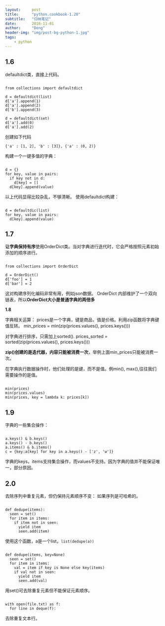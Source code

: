 ```yaml
---
layout:     post
title:      "python.cookbook-1.20"
subtitle:   "归纳笔记"
date:       2016-11-01
author:     "Deng"
header-img: "img/post-bg-python-1.jpg"
tags:
    - python
---
```

## 1.6 ##

defaultdict类，直接上代码。

```

from collections import defaultdict

d = defaultdict(list)
d['a'].append(1)
d['a'].append(2)
d['b'].append(3)

d = defaultdict(set)
d['a'].add(0)
d['a'].add(2)

```

创建如下代码

`{'a' : [1, 2], 'b' : [3]}, {'a' : (0, 2)}`


构建一个一键多值的字典：

```

d = {}
for key, value in pairs:
  if key not in d:
    d[key] = []
  d[key].append(value)

```

以上代码显得比较杂乱，不够清晰。
使用defaultdict构建：

```

d = defaultdic(list)
for key, value in pairs:
  d[key].append(value)

```

## 1.7 ##

**让字典保持有序**使用OrderDict类。当对字典进行迭代时，它会严格按照元素初始添加的顺序进行。

```

from collections import OrderDict

d = OrderDict()
d['foo'] = 1
d['bar'] = 2

```

这对构建序列化编码非常有用，例如json数据。
OrderDict 内部维护了一个双向链表，所以**OrderDict大小是普通字典的两倍多**
 

**1.8**

字典相关运算：
prices是一个字典，键是商品，值是价格。利用zip函数将字典键值反转。
    min_prices = min(zip(prices.values(), prices.keys()))

对字典进行排序，只需加上sorted().
    prices_sorted = sorted(zip(prices.values(), prices.keys()))

**zip()创建的是迭代器，内容只能被消费一次**，举例上面min_prices只能被消费一次。


在字典执行数据操作时，他们处理的是键，而不是值。例min(), max(),往往我们需要操作的是值。

```

min(prices)
min(prices.values)
min(prices, key = lambda k: prices[k])

```

## 1.9 ##

字典的一些集合操作：

```

a.keys() & b.keys()
a.keys() - b.keys()
a.items() & b.items()
c = {key:a[key] for key in a.keys() - ['z', 'w']}

```

字典的keys，items支持集合操作，而values不支持。因为字典的值并不能保证唯一，部分原因。

## 2.0 ##

去除序列中重复元素，但仍保持元素顺序不变：
如果序列是可哈希的。

```

def dedupe(items):
  seen = set()
  for item in items:
    if item not in seen:
      yield item
      seen.add(item)

```

使用这个函数，a是一个list，`list(dedupe(a))`

```

def dedupe(items, key=None)
  seen = set()
  for item in items:
    val = item if key is None else key(items)
    if val not in seen:
      yield item
      seen.add(val)

```

用set()可去除重复元素但不能保证元素顺序。

```

with open(file.txt) as f:
  for line in deque(f):

```

去除重复文本行。